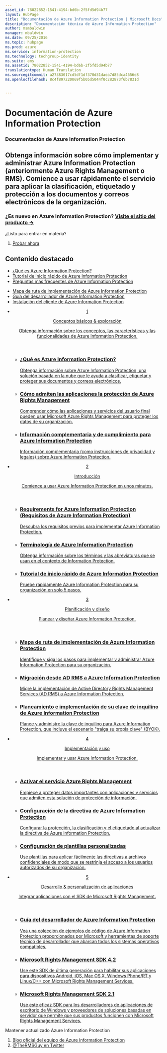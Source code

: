 ```yaml
---
asset_id: 78022852-1541-4194-bd6b-2f5fd5d94b77
layout: HubPage
title: "Documentación de Azure Information Protection | Microsoft Docs"
description: "Documentación técnica de Azure Information Protection"
author: msmbaldwin
manager: mbaldwin
ms.date: 09/25/2016
ms.topic: hubpage
ms.prod: azure
ms.service: information-protection
ms.technology: techgroup-identity
ms.suite: ems
ms.assetid: 78022852-1541-4194-bd6b-2f5fd5d94b77
translationtype: Human Translation
ms.sourcegitcommit: a27383017cd5df1df370d31daea7d85dca4656e8
ms.openlocfilehash: 8c4f897220069f5b05d5044f0c282873f6b7831d


---
```

# Documentación de Azure Information Protection
<article id="main">
    <section id="hero-content">
      <h1>Documentación de Azure Information Protection</h1>
      <h2>Obtenga información sobre cómo implementar y administrar Azure Information Protection (anteriormente Azure Rights Management o RMS). Comience a usar rápidamente el servicio para aplicar la clasificación, etiquetado y protección a los documentos y correos electrónicos de la organización.</h2>
      <h3>¿Es nuevo en Azure Information Protection? <a href="https://www.microsoft.com/en-us/cloud-platform/azure-information-protection" target="_blank">Visite el sitio del producto &rarr;</a></h3>
    </section>
    <aside class="alert section-border">
        <p>¿Listo para entrar en materia?</p>
        <ol class="action-list">
            <li><a href="https://portal.office.com/Signup?&OfferId=A43415D3-404C-4df3-B31B-AAD28118A778&dl=INFORMATIONPROTECTION&ali=1#0" target="_blank" class="button-bordered button-translucent">Probar ahora</a></li>
        </ol>
    </aside>
    <section id="featured" class="container">
      <h2 class="section-heading"><span class="icon icon-warning"></span> Contenido destacado</h2>
      <div class="features row">
        <ul class="column column-half">
          <li><a href="./understand-explore/what-is-information-protection.md">¿Qué es Azure Information Protection?</a></li>
          <li><a href="./get-started/infoprotect-quick-start-tutorial.md">Tutorial de inicio rápido de Azure Information Protection</a></li>
          <li><a href="./get-started/faqs.md">Preguntas más frecuentes de Azure Information Protection</a></li>
        </ul>
        <ul class="column column-half">
          <li><a href="./plan-design/deployment-roadmap.md">Mapa de ruta de implementación de Azure Information Protection</a></li>
          <li><a href="./develop/developers-guide.md">Guía del desarrollador de Azure Information Protection</a></li>
          <li><a href="./rms-client/info-protect-client.md">Instalación del cliente de Azure Information Protection</a></li>
        </ul>
      </div>
    </section>
    <div id="journeys">
      <section class="container">
        <ul class="journeys-list">
          <li class="journey-step">
            <header class="journey-step-header row">
              <a href="./understand-explore/azure-rights-management.md">
                <div class="title column-third">
                  <span class="step-number">1</span>
                  <p>Conceptos básicos &amp; exploración</p>
                </div>
                <p class="description column-two-thirds">Obtenga información sobre los conceptos, las características y las funcionalidades de Azure Information Protection.</p>
              </a>
            </header>
            <section class="journey-step-elements content">
              <ul class="row">
                <li class="column-third">
                  <a href="./understand-explore/what-is-information-protection.md">
                    <h3>¿Qué es Azure Information Protection?</h3>
                    <p>Obtenga información sobre Azure Information Protection, una solución basada en la nube que le ayuda a clasificar, etiquetar y proteger sus documentos y correos electrónicos.</p>
                  </a>
                </li>
                <li class="column-third">
                  <a href="./understand-explore/applications-support.md">
                    <h3>Cómo admiten las aplicaciones la protección de Azure Rights Management</h3>
                    <p>Comprender cómo las aplicaciones y servicios del usuario final pueden usar Microsoft Azure Rights Management para proteger los datos de su organización.</p>
                  </a>
                </li>
                <li class="column-third">
                  <a href="./understand-explore/compliance.md">
                    <h3>Información complementaria y de cumplimiento para Azure Information Protection</h3>
                    <p>Información complementaria (como instrucciones de privacidad y legales) sobre Azure Information Protection.</p>
                  </a>
                </li>
              </ul>
            </section>
          </li>
          <li class="journey-step">
            <header class="journey-step-header row">
              <a href="./get-started/requirements-azure-rms.md">
                <div class="title column-third">
                  <span class="step-number">2</span>
                  <p>Introducción</p>
                </div>
                <p class="description column-two-thirds">Comience a usar Azure Information Protection en unos minutos.</p>
              </a>
            </header>
            <section class="journey-step-elements content">
              <ul class="row">
                <li class="column-third">
                  <a href="./get-started/requirements-azure-rms.md">
                    <h3>Requirements for Azure Information Protection (Requisitos de Azure Information Protection)</h3>
                    <p>Descubra los requisitos previos para implementar Azure Information Protection.</p>
                  </a>
                </li>
                <li class="column-third">
                  <a href="./get-started/terminology.md">
                    <h3>Terminología de Azure Information Protection</h3>
                    <p>Obtenga información sobre los términos y las abreviaturas que se usan en el contexto de Information Protection.</p>
                  </a>
                </li>
                <li class="column-third">
                  <a href="./get-started/quick-start-tutorial.md">
                    <h3>Tutorial de inicio rápido de Azure Information Protection</h3>
                    <p>Pruebe rápidamente Azure Information Protection para su organización en solo 5 pasos.</p>
                  </a>
                </li>
              </ul>
            </section>
          </li>
          <li class="journey-step">
            <header class="journey-step-header row">
              <a href="./plan-design/deployment-roadmap.md">
                <div class="title column-third">
                  <span class="step-number"> 3</span>
                  <p>Planificación y diseño</p>
                </div>
                <p class="description column-two-thirds">Planear y diseñar Azure Information Protection.</p>
              </a>
            </header>
            <section class="journey-step-elements content">
              <ul class="row">
                <li class="column-third">
                  <a href="./plan-design/deployment-roadmap.md">
                    <h3>Mapa de ruta de implementación de Azure Information Protection</h3>
                    <p>Identifique y siga los pasos para implementar y administrar Azure Information Protection para su organización.</p>
                  </a>
                </li>
                <li class="column-third">
                  <a href="./plan-design/migrate-from-ad-rms-to-azure-rms.md">
                    <h3>Migración desde AD RMS a Azure Information Protection</h3>
                    <p>Migre la implementación de Active Directory Rights Management Services (AD RMS) a Azure Information Protection.</p>
                  </a>
                </li>
                <li class="column-third">
                  <a href="./plan-design/plan-implement-tenant-key.md">
                    <h3>Planeamiento e implementación de su clave de inquilino de Azure Information Protection</h3>
                    <p>Planee y administre la clave de inquilino para Azure Information Protection, que incluye el escenario "traiga su propia clave" (BYOK).</p>
                  </a>
                </li>
              </ul>
            </section>
          </li>
          <li class="journey-step">
            <header class="journey-step-header row">
              <a href="./deploy-use/activate-service.md">
                <div class="title column-third">
                  <span class="step-number"> 4</span>
                  <p>Implementación y uso</p>
                </div>
                <p class="description column-two-thirds">Implementar y usar Azure Information Protection.</p>
              </a>
            </header>
            <section class="journey-step-elements content">
              <ul class="row">
                 <li class="column-third">
                 <a href="./deploy-use/activate-service.md">
                    <h3>Activar el servicio Azure Rights Management</h3>
                    <p>Empiece a proteger datos importantes con aplicaciones y servicios que admiten esta solución de protección de información.</p>
                  </a>
                </li>
                <li class="column-third">
                  <a href="./deploy-use/configure-applications.md">
                    <h3>Configuración de la directiva de Azure Information Protection</h3>
                    <p>Configurar la protección, la clasificación y el etiquetado al actualizar la directiva de Azure Information Protection.</p>
                </li>
                <li class="column-third">
                  <a href="./deploy-use/configure-custom-templates.md">
                    <h3>Configuración de plantillas personalizadas</h3>
                    <p>Use plantillas para aplicar fácilmente las directivas a archivos confidenciales de modo que se restrinja el acceso a los usuarios autorizados de su organización.</p>
                 </a>
                 </a>
                </li>
              </ul>
            </section>
          </li>
          <li class="journey-step">
            <header class="journey-step-header row">
              <a href="./develop/developers-guide.md">
                <div class="title column-third">
                  <span class="step-number"> 5</span>
                  <p>Desarrollo &amp; personalización de aplicaciones</p>
                </div>
                <p class="description column-two-thirds">Integrar aplicaciones con el SDK de Microsoft Rights Management.</p>
              </a>
            </header>
            <section class="journey-step-elements content">
              <ul class="row">
                <li class="column-third">
                  <a href="./develop/developers-guide.md">
                    <h3>Guía del desarrollador de Azure Information Protection</h3>
                    <p>Vea una colección de ejemplos de código de Azure Information Protection proporcionados por Microsoft y herramientas de soporte técnico de desarrollador que abarcan todos los sistemas operativos compatibles.</p>
                  </a>
                </li>
                <li class="column-third">
                  <a href="./develop/active-directory-rights-management-services-multi-platform-thin-client-sdk-portal.md">
                    <h3>Microsoft Rights Management SDK 4.2</h3>
                    <p>Use este SDK de última generación para habilitar sus aplicaciones para dispositivos Android, iOS, Mac OS X, Windows Phone/RT y Linux/C++ con Microsoft Rights Management Services.</p>
                  </a>
                </li>
                <li class="column-third">
                  <a href="./develop/microsoft-information-protection-and-control-client-portal.md">
                    <h3>Microsoft Rights Management SDK 2.1</h3>
                    <p>Use este eficaz SDK para los desarrolladores de aplicaciones de escritorio de Windows y proveedores de soluciones basadas en servidor que permite que sus productos funcionen con Microsoft Rights Management Services.</p>
                  </a>
                </li>
              </ul>
            </section>
         </ul>
      </section>
    </div>
    <aside class="alert alert-social">
      <p>Mantener actualizado Azure Information Protection <ol class="action-list">
        <li><a href="http://blogs.technet.com/b/rms/" target="_blank" class="button-bordered button-translucent">Blog oficial del equipo de Azure Information Protection</a></li>
        <li><a href="https://twitter.com/TheRMSGuy" target="_blank" class="button-bordered button-translucent">@TheRMSGuy en Twitter</a></li>
      </ol>
    </aside>
</article>



<!--HONumber=Sep16_HO4-->


